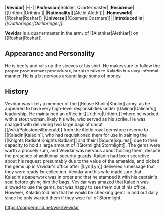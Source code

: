 |**Vevidar**|
|-|-|
|**Profession**|Soldier, Quartermaster|
|**Residence**|[[Urithiru\|Urithiru]]|
|**Nationality**|[[Alethi\|Alethi]]|
|**Homeworld**|[[Roshar\|Roshar]]|
|**Universe**|[[Cosmere\|Cosmere]]|
|**Introduced In**|*[[Oathbringer\|Oathbringer]]*|

**Vevidar** is a quartermaster in the army of [[Alethkar\|Alethkar]] on [[Roshar\|Roshar]].

## Appearance and Personality
He is beefy and rolls up the sleeves of his shirt. He makes sure to follow the proper procurement procedures, but also talks to Kaladin in a very informal manner. He is a bit nervous around large sums of money.

## History
Vevidar was likely a member of the [[House Kholin\|Kholin]] army, as he appeared to have very high-level responsibities under [[Dalinar\|Dalinar's]] leadership. He maintained an office in [[Urithiru\|Urithiru]] where he worked with a stout woman, likely his wife, who served as his scribe.
He was charged with delivering two large bags of uncut [[/wiki/Polestone#Emerald]] from the Alethi royal gemstone reserve to [[Kaladin\|Kaladin]], who had requisitioned them for use in training the [[Knights Radiant\|Knights Radiant]] and their [[Squire\|squires]] due to their capacity to hold a large amount of [[Stormlight\|Stormlight]]. The gems were worth a princely sum, and Vevidar was nervous about holding them, despite the presence of additional security guards. Kaladin had been secretive about his request, presumably due to the value of the emeralds, and picked the gems up in Vevidar's office after [[Lyn\|Lyn]] delivered a message that they were ready for collection. Vevidar and his wife made sure that Kaladin's paperwork was in order and that he stamped it with his captain's seal before giving him the bags. Vevidar was amazed that Kaladin was allowed to use the gems, but was happy to see them out of his office. However, Kaladin told him that he would be checking gems in and out daily since he only wanted them if they were full of Stormlight.



https://coppermind.net/wiki/Vevidar